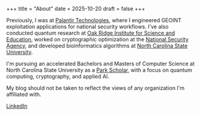 +++
title = "About"
date = 2025-10-20
draft = false
+++

<!-- I'm an incoming Member of Technical Staff at [xAI](https://x.ai), where I'll be developing and deploying secure AI solutions for federal partners. --> 
Previously, I was at [Palantir Technologies](https://palantir.com), where I engineered GEOINT exploitation applications for national security workflows. I've also conducted quantum research at [Oak Ridge Institute for Science and Education](https://orise.orau.gov), worked on cryptographic optimization at the [National Security Agency](https://nsa.gov), and developed bioinformatics algorithms at [North Carolina State University](https://ncsu.edu).

I'm pursuing an accelerated Bachelors and Masters of Computer Science at North Carolina State University as a [Park Scholar](https://park.ncsu.edu/), with a focus on quantum computing, cryptography, and applied AI.

My blog should not be taken to reflect the views of any organization I'm affiliated with.

[LinkedIn](https://linkedin.com/in/krish-r-patel)